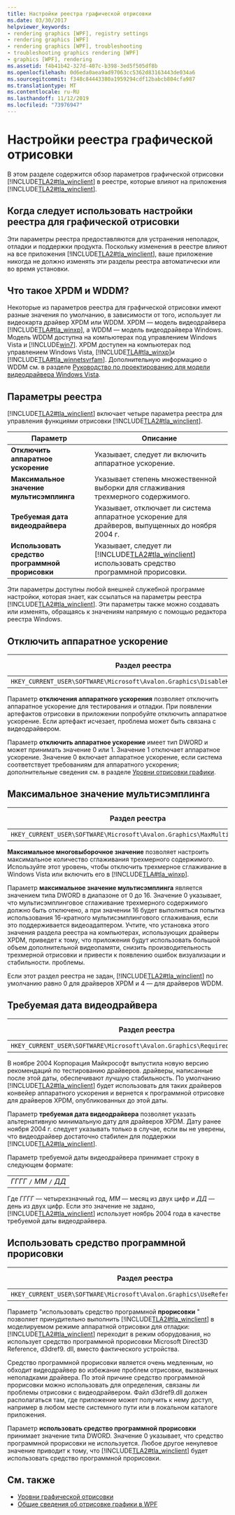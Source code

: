 ```yaml
---
title: Настройки реестра графической отрисовки
ms.date: 03/30/2017
helpviewer_keywords:
- rendering graphics [WPF], registry settings
- rendering graphics [WPF]
- rendering graphics [WPF], troubleshooting
- troubleshooting graphics rendering [WPF]
- graphics [WPF], rendering
ms.assetid: f4b41b42-327d-407c-b398-3ed5f505df8b
ms.openlocfilehash: 0d6eda0aea9ad97063cc5362d83163443de034a6
ms.sourcegitcommit: f348c84443380a1959294cdf12babcb804cfa987
ms.translationtype: MT
ms.contentlocale: ru-RU
ms.lasthandoff: 11/12/2019
ms.locfileid: "73976947"
---
```

# <a name="graphics-rendering-registry-settings"></a>Настройки реестра графической отрисовки
В этом разделе содержится обзор параметров графической отрисовки [!INCLUDE[TLA2#tla_winclient](../../../../includes/tla2sharptla-winclient-md.md)] в реестре, которые влияют на приложения [!INCLUDE[TLA2#tla_winclient](../../../../includes/tla2sharptla-winclient-md.md)].  

<a name="overview"></a>   
## <a name="when-to-use-graphics-rendering-registry-settings"></a>Когда следует использовать настройки реестра для графической отрисовки  
 Эти параметры реестра предоставляются для устранения неполадок, отладки и поддержки продукта. Поскольку изменения в реестре влияют на все приложения [!INCLUDE[TLA2#tla_winclient](../../../../includes/tla2sharptla-winclient-md.md)], ваше приложение никогда не должно изменять эти разделы реестра автоматически или во время установки.  
  
<a name="xpdmandwddm"></a>   
## <a name="what-are-xpdm-and-wddm"></a>Что такое XPDM и WDDM?  
 Некоторые из параметров реестра для графической отрисовки имеют разные значения по умолчанию, в зависимости от того, использует ли видеокарта драйвер XPDM или WDDM. XPDM — модель видеодрайвера [!INCLUDE[TLA#tla_winxp](../../../../includes/tlasharptla-winxp-md.md)], а WDDM — модель видеодрайвера Windows. Модель WDDM доступна на компьютерах под управлением Windows Vista и [!INCLUDE[win7](../../../../includes/win7-md.md)]. XPDM доступен на компьютерах под управлением Windows Vista, [!INCLUDE[TLA#tla_winxp](../../../../includes/tlasharptla-winxp-md.md)]и [!INCLUDE[TLA#tla_winnetsvrfam](../../../../includes/tlasharptla-winnetsvrfam-md.md)]. Дополнительную информацию о WDDM см. в разделе [Руководство по проектированию для модели видеодрайвера Windows Vista](https://go.microsoft.com/fwlink/?LinkId=178394).  
  
<a name="registry_settings"></a>   
## <a name="registry-settings"></a>Параметры реестра  
 [!INCLUDE[TLA2#tla_winclient](../../../../includes/tla2sharptla-winclient-md.md)] включает четыре параметра реестра для управления функциями отрисовки [!INCLUDE[TLA2#tla_winclient](../../../../includes/tla2sharptla-winclient-md.md)].  
  
|Параметр|Описание|  
|-------------|-----------------|  
|**Отключить аппаратное ускорение**|Указывает, следует ли включить аппаратное ускорение.|  
|**Максимальное значение мультисэмплинга**|Указывает степень множественной выборки для сглаживания трехмерного содержимого.|  
|**Требуемая дата видеодрайвера**|Указывает, отключает ли система аппаратное ускорение для драйверов, выпущенных до ноября 2004 г.|  
|**Использовать средство программной прорисовки**|Указывает, следует ли [!INCLUDE[TLA2#tla_winclient](../../../../includes/tla2sharptla-winclient-md.md)] использовать средство программной прорисовки.|  
  
 Эти параметры доступны любой внешней служебной программе настройки, которая знает, как ссылаться на параметры реестра [!INCLUDE[TLA2#tla_winclient](../../../../includes/tla2sharptla-winclient-md.md)]. Эти параметры также можно создавать или изменять, обращаясь к значениям напрямую с помощью редактора реестра Windows.  
  
<a name="disablehardwareacceleration"></a>   
## <a name="disable-hardware-acceleration-option"></a>Отключить аппаратное ускорение  
  
|Раздел реестра|Тип значения|  
|------------------|----------------|  
|`HKEY_CURRENT_USER\SOFTWARE\Microsoft\Avalon.Graphics\DisableHWAcceleration`|DWORD|  
  
 Параметр **отключения аппаратного ускорения** позволяет отключить аппаратное ускорение для тестирования и отладки. При появлении артефактов отрисовки в приложении попробуйте отключить аппаратное ускорение. Если артефакт исчезает, проблема может быть связана с видеодрайвером.  
  
 Параметр **отключить аппаратное ускорение** имеет тип DWORD и может принимать значение 0 или 1. Значение 1 отключает аппаратное ускорение. Значение 0 включает аппаратное ускорение, если система соответствует требованиям для аппаратного ускорения; дополнительные сведения см. в разделе [Уровни отрисовки графики](../advanced/graphics-rendering-tiers.md).  
  
<a name="maxmultisample"></a>   
## <a name="maximum-multisample-value"></a>Максимальное значение мультисэмплинга  
  
|Раздел реестра|Тип значения|  
|------------------|----------------|  
|`HKEY_CURRENT_USER\SOFTWARE\Microsoft\Avalon.Graphics\MaxMultisampleType`|DWORD|  
  
 **Максимальное многовыборочное значение** позволяет настроить максимальное количество сглаживания трехмерного содержимого. Используйте этот уровень, чтобы отключить трехмерное сглаживание в Windows Vista или включить его в [!INCLUDE[TLA#tla_winxp](../../../../includes/tlasharptla-winxp-md.md)].  
  
 Параметр **максимальное значение мультисэмплинга** является значением типа DWORD в диапазоне от 0 до 16. Значение 0 указывает, что мультисэмплинговое сглаживание трехмерного содержимого должно быть отключено, а при значении 16 будет выполняться попытка использования 16-кратного мультисэмплингового сглаживания, если это поддерживается видеоадаптером. Учтите, что установка этого значения раздела реестра на компьютерах, использующих драйверы XPDM, приведет к тому, что приложения будут использовать большой объем дополнительной видеопамяти, снизить производительность трехмерной отрисовки и привести к появлению ошибок визуализации и стабильности. проблемы.  
  
 Если этот раздел реестра не задан, [!INCLUDE[TLA2#tla_winclient](../../../../includes/tla2sharptla-winclient-md.md)] по умолчанию равно 0 для драйверов XPDM и 4 — для драйверов WDDM.  
  
<a name="requiredvideodriverdatesetting"></a>   
## <a name="required-video-driver-date-setting"></a>Требуемая дата видеодрайвера  
  
|Раздел реестра|Тип значения|  
|------------------|----------------|  
|`HKEY_CURRENT_USER\SOFTWARE\Microsoft\Avalon.Graphics\RequiredVideoDriverDate`|Строковое|  
  
 В ноябре 2004 Корпорация Майкрософт выпустила новую версию рекомендаций по тестированию драйверов. драйверы, написанные после этой даты, обеспечивают лучшую стабильность. По умолчанию [!INCLUDE[TLA2#tla_winclient](../../../../includes/tla2sharptla-winclient-md.md)] будет использовать для таких драйверов конвейер аппаратного ускорения и вернется к программной отрисовке для драйверов XPDM, опубликованных до этой даты.  
  
 Параметр **требуемая дата видеодрайвера** позволяет указать альтернативную минимальную дату для драйверов XPDM. Дату ранее ноября 2004 г. следует указывать только в случае, если вы не уверены, что видеодрайвер достаточно стабилен для поддержки [!INCLUDE[TLA2#tla_winclient](../../../../includes/tla2sharptla-winclient-md.md)].  
  
 Параметр требуемой даты видеодрайвера принимает строку в следующем формате:  
  
| |  
|-|  
|*ГГГГ* `/` *ММ* `/` *ДД*|  
  
 Где *ГГГГ* — четырехзначный год, *MM* — месяц из двух цифр и *ДД* — день из двух цифр. Если это значение не задано, [!INCLUDE[TLA2#tla_winclient](../../../../includes/tla2sharptla-winclient-md.md)] использует ноябрь 2004 года в качестве требуемой даты видеодрайвера.  
  
<a name="usereferencerasterizeroption"></a>   
## <a name="use-reference-rasterizer-option"></a>Использовать средство программной прорисовки  
  
|Раздел реестра|Тип значения|  
|------------------|----------------|  
|`HKEY_CURRENT_USER\SOFTWARE\Microsoft\Avalon.Graphics\UseReferenceRasterizer`|DWORD|  
  
 Параметр "использовать средство программной **прорисовки** " позволяет принудительно выполнить [!INCLUDE[TLA2#tla_winclient](../../../../includes/tla2sharptla-winclient-md.md)] в моделируемом режиме аппаратной отрисовки для отладки: [!INCLUDE[TLA2#tla_winclient](../../../../includes/tla2sharptla-winclient-md.md)] переходит в режим оборудования, но использует средство программной прорисовки Microsoft Direct3D Reference, d3dref9. dll, вместо фактического устройства.  
  
 Средство программной прорисовки является очень медленным, но обходит видеодрайвер во избежание проблем отрисовки, вызванных неполадками драйвера. По этой причине средство программной прорисовки можно использовать для определения, связаны ли проблемы отрисовки с видеодрайвером. Файл d3dref9.dll должен располагаться там, где приложение может получить к нему доступ, например в любом месте системного пути или в локальном каталоге приложения.  
  
 Параметр **использовать средство программной прорисовки** принимает значение типа DWORD. Значение 0 указывает, что средство программной прорисовки не используется. Любое другое ненулевое значение приводит к тому, что [!INCLUDE[TLA2#tla_winclient](../../../../includes/tla2sharptla-winclient-md.md)] будет использовать средство программной прорисовки.  
  
## <a name="see-also"></a>См. также

- [Уровни графической отрисовки](../advanced/graphics-rendering-tiers.md)
- [Общие сведения об отрисовке графики в WPF](wpf-graphics-rendering-overview.md)
